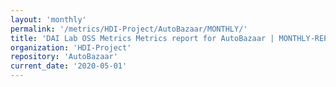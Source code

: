 ```yaml
---
layout: 'monthly'
permalink: '/metrics/HDI-Project/AutoBazaar/MONTHLY/'
title: 'DAI Lab OSS Metrics Metrics report for AutoBazaar | MONTHLY-REPORT-2020-05-01'
organization: 'HDI-Project'
repository: 'AutoBazaar'
current_date: '2020-05-01'
---
```

